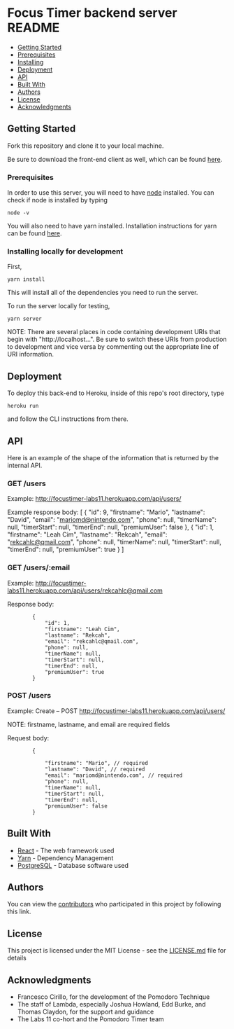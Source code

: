 



# Focus Timer backend server README

* [Getting Started](#getting-started)
* [Prerequisites](#prerequesites)
* [Installing](#installing)
* [Deployment](#deployment)
* [API](#api)
* [Built With](#built-with)
* [Authors](#authors)
* [License](#license)
* [Acknowledgments](#acknowledgments)



## Getting Started

Fork this repository and clone it to your local machine.

Be sure to download the front-end client as well, which can be found [here](https://github.com/labs11-pomodoro-timer/labs11-pomodoroTimer-FE).

### Prerequisites

In order to use this server, you will need to have [node](https://nodejs.org) installed. You can check if node is
installed by typing

```
node -v
```

You will also need to have yarn installed. Installation instructions for yarn can be found [here](https://yarnpkg.com/lang/en/docs/install/).

### Installing locally for development

First, 

```
yarn install
```

This will install all of the dependencies you need to run the server.

To run the server locally for testing,

```
yarn server
```

NOTE: There are several places in code containing development URIs that begin with "http://localhost...".
Be sure to switch these URIs from production to development and vice versa by commenting out the appropriate
line of URI information.

## Deployment

To deploy this back-end to Heroku, inside of this repo's root directory, type

```
heroku run
```

and follow the CLI instructions from there.

## API

Here is an example of the shape of the information that is returned by the internal API.

### GET /users

Example: http://focustimer-labs11.herokuapp.com/api/users/

Example response body:
        [
            {
                "id": 9,
                "firstname": "Mario",
                "lastname": "David",
                "email": "mariomd@nintendo.com",
                "phone": null,
                "timerName": null,
                "timerStart": null,
                "timerEnd": null,
                "premiumUser": false
            },
            {
                "id": 1,
                "firstname": "Leah Cim",
                "lastname": "Rekcah",
                "email": "rekcahlc@qmail.com",
                "phone": null,
                "timerName": null,
                "timerStart": null,
                "timerEnd": null,
                "premiumUser": true
            }
        ]

### GET /users/:email

Example: http://focustimer-labs11.herokuapp.com/api/users/rekcahlc@qmail.com

Response body:

            {
                "id": 1,
                "firstname": "Leah Cim",
                "lastname": "Rekcah",
                "email": "rekcahlc@qmail.com",
                "phone": null,
                "timerName": null,
                "timerStart": null,
                "timerEnd": null,
                "premiumUser": true
            }



### POST /users

Example: Create – POST  http://focustimer-labs11.herokuapp.com/api/users/

NOTE: firstname, lastname, and email are required fields

Request body:

            {
                
                "firstname": "Mario", // required
                "lastname": "David", // required
                "email": "mariomd@nintendo.com", // required
                "phone": null,
                "timerName": null,
                "timerStart": null,
                "timerEnd": null,
                "premiumUser": false
            }




## Built With

* [React](http://www.reactjs.org) - The web framework used
* [Yarn](https://www.yarnjs.org) - Dependency Management
* [PostgreSQL](https://www.postgresql.org/) - Database software used

## Authors

You can view the [contributors](https://github.com/labs11-pomodoro-timer/labs11-pomodoroTimer-BE/graphs/contributors) who participated in this project by following this link.

## License

This project is licensed under the MIT License - see the [LICENSE.md](LICENSE.md) file for details

## Acknowledgments

* Francesco Cirillo, for the development of the Pomodoro Technique
* The staff of Lambda, especially Joshua Howland, Edd Burke, and Thomas Claydon, for the support and guidance
* The Labs 11 co-hort and the Pomodoro Timer team